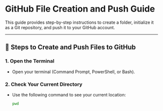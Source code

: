 # GitHub File Creation and Push Guide

This guide provides step-by-step instructions to create a folder, initialize it as a Git repository, and push it to your GitHub account.

---

## 🚀 Steps to Create and Push Files to GitHub

### 1. Open the Terminal
- Open your terminal (Command Prompt, PowerShell, or Bash).

### 2. Check Your Current Directory
- Use the following command to see your current location:  
  ```bash
  pwd
